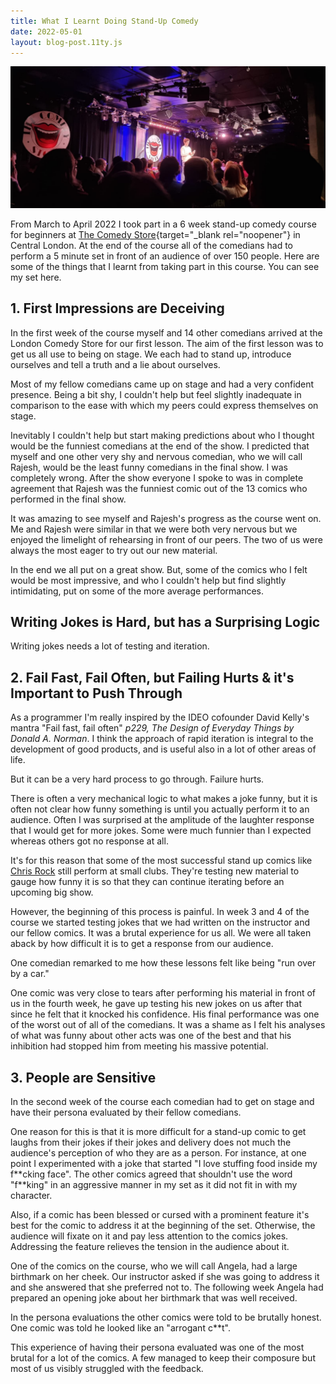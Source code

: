 ```yaml
---
title: What I Learnt Doing Stand-Up Comedy 
date: 2022-05-01
layout: blog-post.11ty.js
---
```


![Coming on Stage](/assets/images/posts/what-i-learnt-doing-stand-up-comedy/mgv_stand_up.jpg)

From March to April 2022 I took part in a 6 week stand-up comedy course for beginners at [The Comedy Store](https://www.thecomedystore.co.uk/){target="_blank rel="noopener"} in Central London. At the end of the course all of the comedians had to perform a 5 minute set in front of an audience of over 150 people. Here are some of the things that I learnt from taking part in this course. You can see my set here. 

## 1. First Impressions are Deceiving
In the first week of the course myself and 14 other comedians arrived at the London Comedy Store for our first lesson. The aim of the first lesson was to get us all use to being on stage. We each had to stand up, introduce ourselves and tell a truth and a lie about ourselves. 

Most of my fellow comedians came up on stage and had a very confident presence. Being a bit shy, I couldn't help but feel slightly inadequate in comparison to the ease with which my peers could express themselves on stage.   

Inevitably I couldn't help but start making predictions about who I thought would be the funniest comedians at the end of the show. I predicted that myself and one other very shy and nervous comedian, who we will call Rajesh, would be the least funny comedians in the final show. I was completely wrong. After the show everyone I spoke to was in complete agreement that Rajesh was the funniest comic out of the 13 comics who performed in the final show. 

It was amazing to see myself and Rajesh's progress as the course went on. Me and Rajesh were similar in that we were both very nervous but we enjoyed the limelight of rehearsing in front of our peers. The two of us were always the most eager to try out our new material. 

In the end we all put on a great show. But, some of the comics who I felt would be most impressive, and who I couldn't help but find slightly intimidating, put on some of the more average performances. 

## Writing Jokes is Hard, but has a Surprising Logic

Writing jokes needs a lot of testing and iteration. 

## 2. Fail Fast, Fail Often, but Failing Hurts & it's Important to Push Through
As a programmer I'm really inspired by the IDEO cofounder David Kelly's mantra "Fail fast, fail often" *p229, The Design of Everyday Things by Donald A. Norman*. I think the approach of rapid iteration is integral to the development of good products, and is useful also in a lot of other areas of life.  

But it can be a very hard process to go through. Failure hurts. 

There is often a very mechanical logic to what makes a joke funny, but it is often not clear how funny something is until you actually perform it to an audience. Often I was surprised at the amplitude of the laughter response that I would get for more jokes. Some were much funnier than I expected whereas others got no response at all.  

It's for this reason that some of the most successful stand up comics like [Chris Rock](https://www.hollywood.com/general/chris-rock-surprises-comedy-club-crowd-with-impromptu-set-60761287) still perform at small clubs. They're testing new material to gauge how funny it is so that they can continue iterating before an upcoming big show.

However, the beginning of this process is painful. In week 3 and 4 of the course we started testing jokes that we had written on the instructor and our fellow comics. It was a brutal experience for us all. We were all taken aback by how difficult it is to get a response from our audience. 

One comedian remarked to me how these lessons felt like being "run over by a car." 

One comic was very close to tears after performing his material in front of us in the fourth week, he gave up testing his new jokes on us after that since he felt that it knocked his confidence. His final performance was one of the worst out of all of the comedians. It was a shame as I felt his analyses of what was funny about other acts was one of the best and that his inhibition had stopped him from meeting his massive potential. 

## 3. People are Sensitive
In the second week of the course each comedian had to get on stage and have their persona evaluated by their fellow comedians. 

One reason for this is that it is more difficult for a stand-up comic to get laughs from their jokes if their jokes and delivery does not much the audience's perception of who they are as a person. For instance, at one point I experimented with a joke that started "I love stuffing food inside my f\*\*cking face". The other comics agreed that shouldn't use the word "f\*\*king" in an aggressive manner in my set as it did not fit in with my character.  

Also, if a comic has been blessed or cursed with a prominent feature it's best for the comic to address it at the beginning of the set. Otherwise, the audience will fixate on it and pay less attention to the comics jokes. Addressing the feature relieves the tension in the audience about it. 

One of the comics on the course, who we will call Angela, had a large birthmark on her cheek. Our instructor asked if she was going to address it and she answered that she preferred not to. The following week Angela had prepared an opening joke about her birthmark that was well received.  

In the persona evaluations the other comics were told to be brutally honest. One comic was told he looked like an "arrogant c**t".  

This experience of having their persona evaluated was one of the most brutal for a lot of the comics. A few managed to keep their composure but most of us visibly struggled with the feedback. 